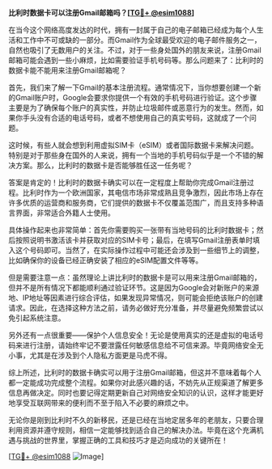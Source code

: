 **比利时数据卡可以注册Gmail邮箱吗？[[TG💪+ @esim1088](https://t.me/s/esim1088)]**

在当今这个网络高度发达的时代，拥有一封属于自己的电子邮箱已经成为每个人生活和工作中不可或缺的一部分。而Gmail作为全球最受欢迎的电子邮件服务之一，自然也吸引了无数用户的关注。不过，对于一些身处国外的朋友来说，注册Gmail邮箱可能会遇到一些小麻烦，比如需要验证手机号码等。那么问题来了：比利时的数据卡能不能用来注册Gmail邮箱呢？

首先，我们来了解一下Gmail的基本注册流程。通常情况下，当你想要创建一个新的Gmail账户时，Google会要求你提供一个有效的手机号码进行验证。这个步骤主要是为了确保每个账户的真实性，并防止垃圾邮件或恶意行为的发生。然而，如果你手头没有合适的电话号码，或者不想使用自己的真实号码，这就成了一个问题。

这时候，有些人就会想到利用虚拟SIM卡（eSIM）或者国际数据卡来解决问题。特别是对于那些身在国外的人来说，拥有一个当地的手机号码似乎是一个不错的解决方案。那么，比利时的数据卡是否能够胜任这一任务呢？

答案是肯定的！比利时的数据卡确实可以在一定程度上帮助你完成Gmail注册过程。比利时作为一个欧洲国家，其电信市场非常成熟且竞争激烈，因此市场上存在许多优质的运营商和服务商，它们提供的数据卡不仅覆盖范围广，而且支持多种语言界面，非常适合外籍人士使用。

具体操作起来也非常简单：首先你需要购买一张带有当地号码的比利时数据卡；然后按照说明书激活该卡并获取对应的SIM卡号；最后，在填写Gmail注册表单时填入这个号码即可。当然了，在实际操作过程中可能还会涉及到一些细节上的调整，比如确保你的设备已经正确安装了相应的eSIM配置文件等等。

但是需要注意一点：虽然理论上讲比利时的数据卡是可以用来注册Gmail邮箱的，但并不是所有情况下都能顺利通过验证环节。这是因为Google会对新账户的来源地、IP地址等因素进行综合评估，如果发现异常情况，则可能会拒绝该账户的创建请求。因此，在选择这种方法之前，请务必做好充分准备，并尽量避免频繁尝试以免引起系统注意。

另外还有一点很重要——保护个人信息安全！无论是使用真实的还是虚拟的电话号码来进行注册，请始终牢记不要泄露任何敏感信息给不可信来源。毕竟网络安全无小事，尤其是在涉及到个人隐私方面更是马虎不得。

综上所述，比利时的数据卡确实可以用于注册Gmail邮箱，但这并不意味着每个人都一定能成功完成整个流程。如果你对此感兴趣的话，不妨先从正规渠道了解更多信息再做决定。同时也要记得定期更新自己对网络安全知识的认识，这样才能更好地享受互联网带来的便利而不至于陷入不必要的麻烦之中。

无论你是刚到比利时不久的新移民，还是已经在当地定居多年的老朋友，只要合理利用资源并遵守规则，相信一定能够找到适合自己的解决办法。毕竟在这个充满机遇与挑战的世界里，掌握正确的工具和技巧才是迈向成功的关键所在！

[[TG💪+ @esim1088](https://t.me/s/esim1088) ![Image](https://i.postimg.cc/4NQfJmqS/Snipaste-2025-05-13-00-14-12.png)]